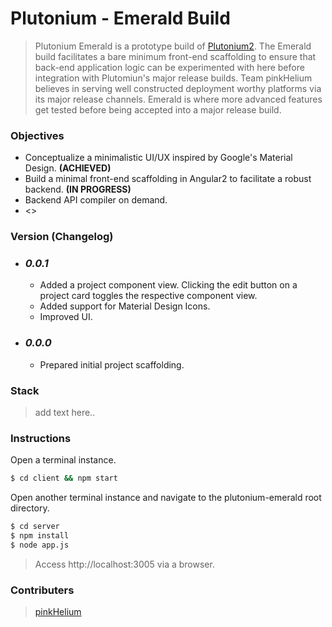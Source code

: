 # Plutonium - Emerald Build

> Plutonium Emerald is a prototype build of [Plutonium2]. The Emerald build facilitates a bare minimum front-end scaffolding to ensure that back-end application logic can be experimented with here before integration with Plutomiun's major release builds. Team pinkHelium believes in serving well constructed deployment worthy platforms via its major release channels. Emerald is where more advanced features get tested before being accepted into a major release build.

### Objectives
* Conceptualize a minimalistic UI/UX inspired by Google's Material Design. **(ACHIEVED)**
* Build a minimal front-end scaffolding in Angular2 to facilitate a robust backend. **(IN PROGRESS)**
* Backend API compiler on demand.
* <<ADD MORE>>

### Version (Changelog)
* ### ***0.0.1***
    * Added a project component view. Clicking the edit button on a project card toggles the respective component view.
    * Added support for Material Design Icons.
    * Improved UI.

* ### ***0.0.0*** 
    *  Prepared initial project scaffolding.

### Stack
> add text here..

### Instructions
Open a terminal instance.
```sh
$ cd client && npm start
```

Open another terminal instance and navigate to the plutonium-emerald root directory.
```sh
$ cd server
$ npm install
$ node app.js
```

> Access http://localhost:3005 via a browser.

### Contributers
> [pinkHelium][pinkHelium_Members]


[pinkHelium_Members]: https://github.com/orgs/pinkhelium/people
[Plutonium2]: https://github.com/pinkhelium/plutonium2
